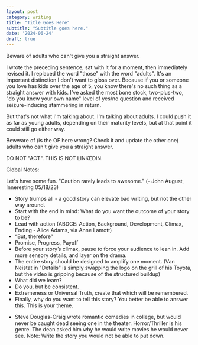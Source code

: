 ```yaml
---
layout: post
category: writing
title: "Title Goes Here"
subtitle: "Subtitle goes here."
date: '2024-06-24'
draft: true
---
```


Beware of adults who can't give you a straight answer.

I wrote the preceding sentence, sat with it for a moment, then immediately revised it. I replaced the word "those" with the word "adults". It's an important distinction I don't want to gloss over. Because if you or someone you love has kids over the age of 5, you know there's no such thing as a straight answer with kids. I've asked the most bone stock, two-plus-two, "do you know your own name" level of yes/no question and received seizure-inducing stammering in return.

But that's not what I'm talking about. I'm talking about adults. I could push it as far as young adults, depending on their maturity levels, but at that point it could still go either way.

Bewware of (is the OF here wrong? Check it and update the other one) adults who can't give you a straight answer.

<!-- Notes for next time: start by establishing what this actually means. What does a not-straight answer look like. Start with what the opposite of straight is: crooked. Then talk about the patterns of speech of people who do this. Think people who come on financial audit. How much do you make per month? "Well, it depends..." It always depends. I agree in many cases "it depends" is the correct answer, but not to a math question. And adults who give crooked answers stink at math. -->

DO NOT "ACT". THIS IS NOT LINKEDIN.

Global Notes:

Let's have some fun. "Caution rarely leads to awesome." (- John August, Inneresting 05/18/23)

- Story trumps all - a good story can elevate bad writing, but not the other way around.
- Start with the end in mind: What do you want the outcome of your story to be?
- Lead with action (ABDCE: Action, Background, Development, Climax, Ending - Alice Adams, via Anne Lamott)
- “But, therefore”
- Promise, Progress, Payoff
- Before your story’s climax, pause to force your audience to lean in. Add more sensory details, and layer on the drama.
- The entire story should be designed to amplify one moment. (Van Neistat in "Details" is simply swapping the logo on the grill of his Toyota, but the video is gripping because of the structured buildup)
- What did we learn?
- Do you, but be consistent.
- Extremeness or Universal Truth, create that which will be remembered.
- Finally, why do you want to tell this story? You better be able to answer this. This is your theme.

<!-- Candidate note -->
- Steve Douglas-Craig wrote romantic comedies in college, but would never be caught dead seeing one in the theater. Horror/Thriller is his genre. The dean asked him why he would write movies he would never see. Note: Write the story you would not be able to put down.